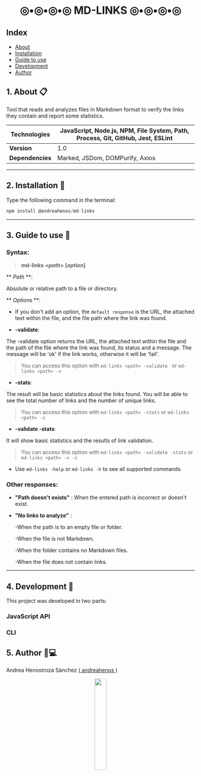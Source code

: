 <div align=center><h1>◎•◎•◎•◎   MD-LINKS   ◎•◎•◎•◎</h1></div>

## Index
* [About](#about)
* [Installation](#installation)
* [Guide to use](#guide-to-use)
* [Development](#development)
* [Author](#author)

## 1. About 📋

Tool that reads and analyzes files in Markdown format to verify the links they contain and report some statistics.

 **Technologies** | JavaScript, Node.js, NPM, File System, Path, Process, Git, GitHub, Jest, ESLint |
 --- | --- |
 **Version** | 1.0 |
**Dependencies** |  Marked, JSDom, DOMPurify, Axios

---

## 2. Installation 🔧

Type the following command in the terminal: 

``` js
npm install @andreahenos/md-links
```
---

## 3. Guide to use 📘

### Syntax:

> **md-links <*path*> [*option*]**

** *Path* **: 

Absolute or relative path to a file or directory.

** *Options* **:
- If you don't add an option, the `default response` is the URL, the attached text within the file, and the file path where the link was found.

-  **-validate**: 

The -validate option returns the URL, the attached text within the file and the path of the file where the link was found, its status and a message. The message will be 'ok' if the link works, otherwise it will be 'fail'.

 > You can access this option with `md-links <path> -validate ` or `md-links <path> -v `


- **-stats**:

The result will be basic statistics about the links found. You will be able to see the total number of links and the number of unique links.

> You can access this option with `md-links <path> -stats` or `md-links <path> -s`

- **-validate -stats**:

It will show basic statistics and the results of link validation.

> You can access this option with `md-links <path> -validate -stats` or `md-links <path> -v -s`


- Use  `md-links -help`  or `md-links -h` to see all supported commands

### Other responses:

  - **"Path doesn't exists"** : When the entered path is incorrect or doesn't exist.
  - **"No links to analyze"** :

      -When the path is to an empty file or folder.

      -When the file is not Markdown.

      -When the folder contains no Markdown files.

      -When the file does not contain links.
---

## 4. Development 🔨
This project was developed in two parts:

### JavaScript API

### CLI

## 5. Author 👩💻
Andrea Henostroza Sánchez [( andreahenos )](https://github.com/andreahenos)

<div align=center><img src="https://c.tenor.com/OKLkZ1Um5HIAAAAC/mad-typing.gif" width=25% ></div>